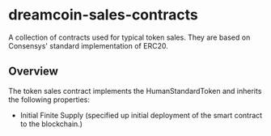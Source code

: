 # dreamcoin-sales-contracts

A collection of contracts used for typical token sales.
They are based on Consensys' standard implementation of ERC20.

## Overview

The token sales contract implements the HumanStandardToken and inherits the following properties:

* Initial Finite Supply (specified up initial deployment of the smart contract to the blockchain.)

